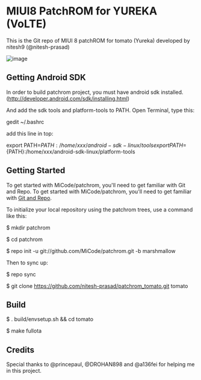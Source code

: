 # MIUI8 PatchROM for YUREKA (VoLTE)

This is the Git repo of MIUI 8 patchROM for tomato (Yureka) developed by nitesh9 (@nitesh-prasad)

![image](https://2.bp.blogspot.com/-Ersls9JVw_Y/V20effHLbVI/AAAAAAAABKY/bGVYqpOpAusmdvbvCCDAG-rpGbLF2TJpQCLcB/s1600/MIUI-8-Logo.jpg)

Getting Android SDK
------------------

In order to build patchrom project, you must have android sdk installed.(http://developer.android.com/sdk/installing.html)

And add the sdk tools and platform-tools to PATH.
Open Terminal, type this:

gedit ~/.bashrc

add this line in top:

export PATH=${PATH}:/home/xxx/android-sdk-linux/tools
export PATH=${PATH}:/home/xxx/android-sdk-linux/platform-tools

Getting Started
---------------

To get started with MiCode/patchrom, you'll need to get familiar with Git and Repo.
To get started with MiCode/patchrom, you'll need to get
familiar with [Git and Repo](https://source.android.com/source/using-repo.html).

To initialize your local repository using the patchrom trees, use a command like this:

$ mkdir patchrom

$ cd patchrom

$ repo init -u git://github.com/MiCode/patchrom.git -b marshmallow

Then to sync up:

$ repo sync

$ git clone https://github.com/nitesh-prasad/patchrom_tomato.git tomato

Build
--------

$ . build/envsetup.sh && cd tomato

$ make fullota

Credits
-------

Special thanks to @princepaul, @DROHAN898 and @a136fei for helping me in this project.


